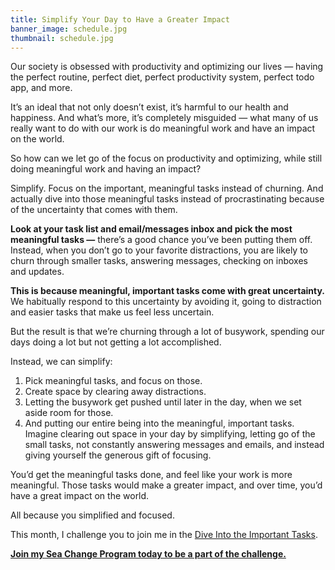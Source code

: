 ```yaml
---
title: Simplify Your Day to Have a Greater Impact
banner_image: schedule.jpg
thumbnail: schedule.jpg
---
```


Our society is obsessed with productivity and optimizing our lives — having the perfect routine, perfect diet, perfect productivity system, perfect todo app, and more.

It’s an ideal that not only doesn’t exist, it’s harmful to our health and happiness. And what’s more, it’s completely misguided — what many of us really want to do with our work is do meaningful work and have an impact on the world.

So how can we let go of the focus on productivity and optimizing, while still doing meaningful work and having an impact?

Simplify. Focus on the important, meaningful tasks instead of churning. And actually dive into those meaningful tasks instead of procrastinating because of the uncertainty that comes with them.

**Look at your task list and email/messages inbox and pick the most meaningful tasks —** there’s a good chance you’ve been putting them off. Instead, when you don’t go to your favorite distractions, you are likely to churn through smaller tasks, answering messages, checking on inboxes and updates.

**This is because meaningful, important tasks come with great uncertainty.** We habitually respond to this uncertainty by avoiding it, going to distraction and easier tasks that make us feel less uncertain.

But the result is that we’re churning through a lot of busywork, spending our days doing a lot but not getting a lot accomplished.

Instead, we can simplify:

1. Pick meaningful tasks, and focus on those.
2. Create space by clearing away distractions.
3. Letting the busywork get pushed until later in the day, when we set aside room for those.
4. And putting our entire being into the meaningful, important tasks.
Imagine clearing out space in your day by simplifying, letting go of the small tasks, not constantly answering messages and emails, and instead giving yourself the generous gift of focusing.

You’d get the meaningful tasks done, and feel like your work is more meaningful. Those tasks would make a greater impact, and over time, you’d have a great impact on the world.

All because you simplified and focused.

This month, I challenge you to join me in the [Dive Into the Important Tasks](https://zenhabits.net/important-tasks/ "Dive Into the Important Tasks").

**[Join my Sea Change Program today to be a part of the challenge.](https://seachange.zenhabits.net/ "Join my Sea Change Program today to be a part of the challenge")**